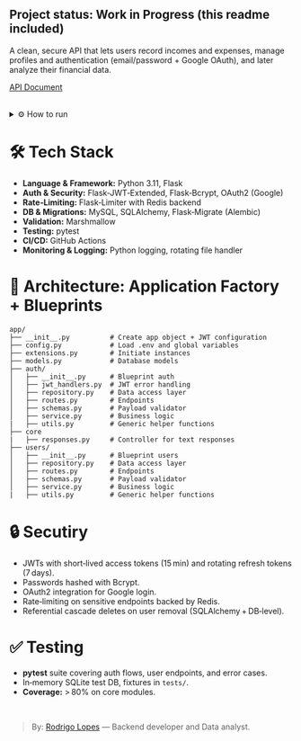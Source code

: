 ## **Project status:** Work in Progress (this readme included)

A clean, secure API that lets users record incomes and expenses, manage profiles and authentication (email/password + Google OAuth), and later analyze their financial data.


[API Document](api.md) <br><br>

<details>
  <summary>⚙️ How to run</summary>

1. **Clone and install**

    ```bash 
    git clone https://github.com/Iauar-repo/financas.git
    cd financas/backend
    pip install -r requirements.txt
    ```

2. **Environment**

    Copy `.env.example` → `.env` and fill in:

    ```bash
    FLASK_APP=run.py
    DATABASE_URL=…
    JWT_SECRET_KEY=…
    REDIS_URL=…
    ```

3. **Database setup**
    ```bash
    python .\db\create_database.py
    flask db init
    flask db migrate -m "init"
    flask db upgrade
    py -m db.seed
    ```

4. **Run**

    ```bash
    flask run
    ```
</details>


# 🛠️ Tech Stack
- **Language & Framework:** Python 3.11, Flask
- **Auth & Security:** Flask‑JWT‑Extended, Flask‑Bcrypt, OAuth2 (Google)
- **Rate‑Limiting:** Flask‑Limiter with Redis backend
- **DB & Migrations:** MySQL, SQLAlchemy, Flask‑Migrate (Alembic)
- **Validation:** Marshmallow
- **Testing:** pytest
- **CI/CD:** GitHub Actions
- **Monitoring & Logging:** Python logging, rotating file handler

# 📐 Architecture: Application Factory + Blueprints

```
app/
├── __init__.py          # Create app object + JWT configuration
├── config.py            # Load .env and global variables
├── extensions.py        # Initiate instances
├── models.py            # Database models
├── auth/
│   ├── __init__.py      # Blueprint auth
│   ├── jwt_handlers.py  # JWT error handling
│   ├── repository.py    # Data access layer
│   ├── routes.py        # Endpoints
│   ├── schemas.py       # Payload validator
│   ├── service.py       # Business logic
|   ├── utils.py         # Generic helper functions
├── core
|   ├── responses.py     # Controller for text responses
├── users/
│   ├── __init__.py      # Blueprint users
│   ├── repository.py    # Data access layer
│   ├── routes.py        # Endpoints
│   ├── schemas.py       # Payload validator
│   ├── service.py       # Business logic
|   ├── utils.py         # Generic helper functions
```

# 🔒 Secutiry

- JWTs with short‑lived access tokens (15 min) and rotating refresh tokens (7 days).
- Passwords hashed with Bcrypt.
- OAuth2 integration for Google login.
- Rate‑limiting on sensitive endpoints backed by Redis.
- Referential cascade deletes on user removal (SQLAlchemy + DB‑level).

# ✅ Testing

- **pytest** suite covering auth flows, user endpoints, and error cases.
- In‑memory SQLite test DB, fixtures in `tests/`.
- **Coverage:** > 80% on core modules.

<br>

> By: [Rodrigo Lopes](https://github.com/rodrigofl-dev) — Backend developer and Data analyst.